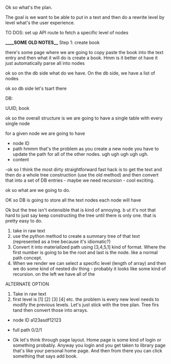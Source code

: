 Ok so what's the plan.

The goal is we want to be able to put in a text and then do a rewrite level by level what's the user experience.

TO DOS:
set up API route to fetch a specific level of nodes

**\_\_\_\_**SOME OLD NOTES**\_\_**
Step 1: create book

there's some page where we are going to copy paste the book into the text entry and then what it will do is create a book. Hmm is it better ot have it just automatically parse all into nodes

ok so on the db side what do we have. On the db side, we have a list of nodes

ok so db side let's tsart there

DB:

UUID, book

ok so the overall structure is we are going to have a single table with every single node

for a given node we are going to have

- node ID
- path hmmm that's the problem as you create a new node you have to update the path for all of the other nodes. ugh ugh ugh ugh ugh.
- content

-ok so I think the most dirty straightforward fast hack is to get the text and then do a whole tree construction (use the old method) and then convert that into a set of DB entries - maybe we need recursion - cool exciting.

ok so what are we going to do.

OK so DB is going to store all the text nodes each node will have

Ok but the tree isn't extensible that is kind of annoying. b ut it's not that hard to just say keep constructing the tree until there is only one. that is pretty easy to do.

1. take in raw text
2. use the python method to create a summary tree of that text (represented as a tree because it's idiomatic?)
3. Convert it into materialized path using [3,4,5,1] kind of format. Where the first number is going to be the root and last is the node. like a normal path concept.
4. When we render we can select a specific level (length of array) and then we do some kind of nested div thing - probably it looks like some kind of recursion. on the left we have all of the

ALTERNATE OPTION

1. Take in raw text
2. first level is [1] [2] [3] [4] etc. the problem is every new level needs to modify the previous levels. Let's just stick with the tree plan. Tree firs tand then convert those into arrays.

- node ID a123asdf12123
- full path 0/2/1

- Ok let's think through page layout. Home page is some kind of login or something probably. Anyway you login and you get taken to library page that's like your personal home page. And then from there you can click something that says add book.
